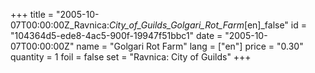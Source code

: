+++
title = "2005-10-07T00:00:00Z_Ravnica:_City_of_Guilds_Golgari_Rot_Farm_[en]_false"
id = "104364d5-ede8-4ac5-900f-19947f51bbc1"
date = "2005-10-07T00:00:00Z"
name = "Golgari Rot Farm"
lang = ["en"]
price = "0.30"
quantity = 1
foil = false
set = "Ravnica: City of Guilds"
+++
